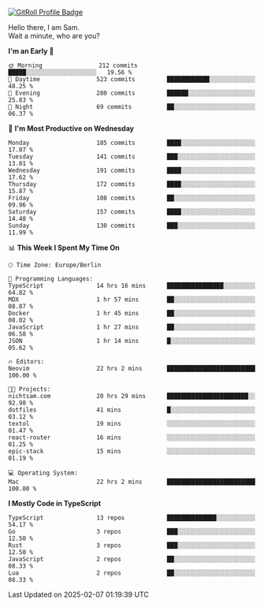 <a href="https://gitroll.io/profile/u8g4G6FTZM7WSCSqTRPGSHZygT4O2" target="_blank"><img src="https://gitroll.io/api/badges/profiles/v1/u8g4G6FTZM7WSCSqTRPGSHZygT4O2?theme=nord" alt="GitRoll Profile Badge"/></a>

Hello there, I am Sam.  
Wait a minute, who are you?
  
<!--START_SECTION:waka-->
**I'm an Early 🐤** 

```text
🌞 Morning                212 commits         █████░░░░░░░░░░░░░░░░░░░░   19.56 % 
🌆 Daytime                523 commits         ████████████░░░░░░░░░░░░░   48.25 % 
🌃 Evening                280 commits         ██████░░░░░░░░░░░░░░░░░░░   25.83 % 
🌙 Night                  69 commits          ██░░░░░░░░░░░░░░░░░░░░░░░   06.37 % 
```
📅 **I'm Most Productive on Wednesday** 

```text
Monday                   185 commits         ████░░░░░░░░░░░░░░░░░░░░░   17.07 % 
Tuesday                  141 commits         ███░░░░░░░░░░░░░░░░░░░░░░   13.01 % 
Wednesday                191 commits         ████░░░░░░░░░░░░░░░░░░░░░   17.62 % 
Thursday                 172 commits         ████░░░░░░░░░░░░░░░░░░░░░   15.87 % 
Friday                   108 commits         ██░░░░░░░░░░░░░░░░░░░░░░░   09.96 % 
Saturday                 157 commits         ████░░░░░░░░░░░░░░░░░░░░░   14.48 % 
Sunday                   130 commits         ███░░░░░░░░░░░░░░░░░░░░░░   11.99 % 
```


📊 **This Week I Spent My Time On** 

```text
🕑︎ Time Zone: Europe/Berlin

💬 Programming Languages: 
TypeScript               14 hrs 16 mins      ████████████████░░░░░░░░░   64.82 % 
MDX                      1 hr 57 mins        ██░░░░░░░░░░░░░░░░░░░░░░░   08.87 % 
Docker                   1 hr 45 mins        ██░░░░░░░░░░░░░░░░░░░░░░░   08.02 % 
JavaScript               1 hr 27 mins        ██░░░░░░░░░░░░░░░░░░░░░░░   06.58 % 
JSON                     1 hr 14 mins        █░░░░░░░░░░░░░░░░░░░░░░░░   05.62 % 

🔥 Editors: 
Neovim                   22 hrs 2 mins       █████████████████████████   100.00 % 

🐱‍💻 Projects: 
nichtsam.com             20 hrs 29 mins      ███████████████████████░░   92.98 % 
dotfiles                 41 mins             █░░░░░░░░░░░░░░░░░░░░░░░░   03.12 % 
textol                   19 mins             ░░░░░░░░░░░░░░░░░░░░░░░░░   01.47 % 
react-router             16 mins             ░░░░░░░░░░░░░░░░░░░░░░░░░   01.25 % 
epic-stack               15 mins             ░░░░░░░░░░░░░░░░░░░░░░░░░   01.19 % 

💻 Operating System: 
Mac                      22 hrs 2 mins       █████████████████████████   100.00 % 
```

**I Mostly Code in TypeScript** 

```text
TypeScript               13 repos            ██████████████░░░░░░░░░░░   54.17 % 
Go                       3 repos             ███░░░░░░░░░░░░░░░░░░░░░░   12.50 % 
Rust                     3 repos             ███░░░░░░░░░░░░░░░░░░░░░░   12.50 % 
JavaScript               2 repos             ██░░░░░░░░░░░░░░░░░░░░░░░   08.33 % 
Lua                      2 repos             ██░░░░░░░░░░░░░░░░░░░░░░░   08.33 % 
```




 Last Updated on 2025-02-07 01:19:39 UTC
<!--END_SECTION:waka-->
